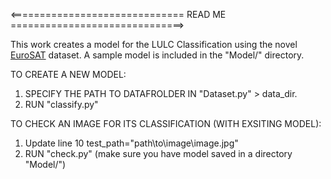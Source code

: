 <============================== READ ME ==============================>

This work creates a model for the LULC Classification using the novel [EuroSAT](https://github.com/phelber/EuroSAT) dataset. 
A sample model is included in the "Model/" directory.

TO CREATE A NEW MODEL:

1. SPECIFY THE PATH TO DATAFROLDER IN "Dataset.py" > data_dir.
2. RUN "classify.py"

TO CHECK AN IMAGE FOR ITS CLASSIFICATION (WITH EXSITING MODEL):

1. Update line 10 test_path="path\to\image\image.jpg"
2. RUN "check.py" (make sure you have model saved in a directory "Model/")
